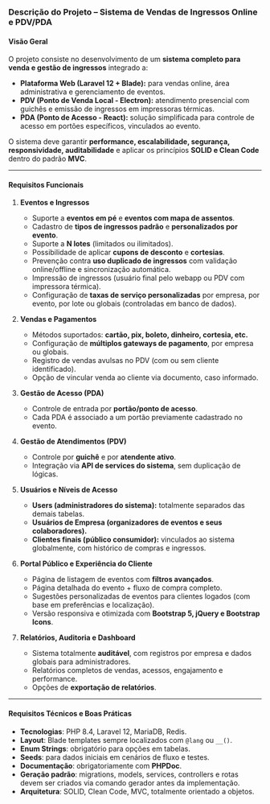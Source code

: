 ### Descrição do Projeto – Sistema de Vendas de Ingressos Online e PDV/PDA

#### Visão Geral
O projeto consiste no desenvolvimento de um **sistema completo para venda e gestão de ingressos** integrado a:
- **Plataforma Web (Laravel 12 + Blade):** para vendas online, área administrativa e gerenciamento de eventos.
- **PDV (Ponto de Venda Local - Electron):** atendimento presencial com guichês e emissão de ingressos em impressoras térmicas.
- **PDA (Ponto de Acesso - React):** solução simplificada para controle de acesso em portões específicos, vinculados ao evento.

O sistema deve garantir **performance, escalabilidade, segurança, responsividade, auditabilidade** e aplicar os princípios **SOLID e Clean Code** dentro do padrão **MVC**.

---

#### Requisitos Funcionais

1. **Eventos e Ingressos**
    - Suporte a **eventos em pé** e **eventos com mapa de assentos**.
    - Cadastro de **tipos de ingressos padrão** e **personalizados por evento**.
    - Suporte a **N lotes** (limitados ou ilimitados).
    - Possibilidade de aplicar **cupons de desconto** e **cortesias**.
    - Prevenção contra **uso duplicado de ingressos** com validação online/offline e sincronização automática.
    - Impressão de ingressos (usuário final pelo webapp ou PDV com impressora térmica).
    - Configuração de **taxas de serviço personalizadas** por empresa, por evento, por lote ou globais (controladas em banco de dados).

2. **Vendas e Pagamentos**
    - Métodos suportados: **cartão, pix, boleto, dinheiro, cortesia, etc.**
    - Configuração de **múltiplos gateways de pagamento**, por empresa ou globais.
    - Registro de vendas avulsas no PDV (com ou sem cliente identificado).
    - Opção de vincular venda ao cliente via documento, caso informado.

3. **Gestão de Acesso (PDA)**
    - Controle de entrada por **portão/ponto de acesso**.
    - Cada PDA é associado a um portão previamente cadastrado no evento.

4. **Gestão de Atendimentos (PDV)**
    - Controle por **guichê** e por **atendente ativo**.
    - Integração via **API de services do sistema**, sem duplicação de lógicas.

5. **Usuários e Níveis de Acesso**
    - **Users (administradores do sistema):** totalmente separados das demais tabelas.
    - **Usuários de Empresa (organizadores de eventos e seus colaboradores).**
    - **Clientes finais (público consumidor):** vinculados ao sistema globalmente, com histórico de compras e ingressos.

6. **Portal Público e Experiência do Cliente**
    - Página de listagem de eventos com **filtros avançados**.
    - Página detalhada do evento + fluxo de compra completo.
    - Sugestões personalizadas de eventos para clientes logados (com base em preferências e localização).
    - Versão responsiva e otimizada com **Bootstrap 5, jQuery e Bootstrap Icons**.

7. **Relatórios, Auditoria e Dashboard**
    - Sistema totalmente **auditável**, com registros por empresa e dados globais para administradores.
    - Relatórios completos de vendas, acessos, engajamento e performance.
    - Opções de **exportação de relatórios**.

---

#### Requisitos Técnicos e Boas Práticas
- **Tecnologias**: PHP 8.4, Laravel 12, MariaDB, Redis.
- **Layout**: Blade templates sempre localizados com `@lang` ou `__()`.
- **Enum Strings**: obrigatório para opções em tabelas.
- **Seeds**: para dados iniciais em cenários de fluxo e testes.
- **Documentação**: obrigatoriamente com **PHPDoc**.
- **Geração padrão**: migrations, models, services, controllers e rotas devem ser criados via comando gerador antes da implementação.
- **Arquitetura**: SOLID, Clean Code, MVC, totalmente orientado a objetos.

